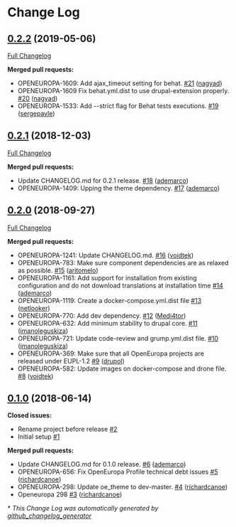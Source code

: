 # Change Log

## [0.2.2](https://github.com/openeuropa/oe_profile/tree/0.2.2) (2019-05-06)
[Full Changelog](https://github.com/openeuropa/oe_profile/compare/0.2.1...0.2.2)

**Merged pull requests:**

- OPENEUROPA-1609: Add ajax\_timeout setting for behat. [\#21](https://github.com/openeuropa/oe_profile/pull/21) ([nagyad](https://github.com/nagyad))
- OPENEUROPA-1609 Fix behat.yml.dist to use drupal-extension properly. [\#20](https://github.com/openeuropa/oe_profile/pull/20) ([nagyad](https://github.com/nagyad))
- OPENEUROPA-1533: Add --strict flag for Behat tests executions. [\#19](https://github.com/openeuropa/oe_profile/pull/19) ([sergepavle](https://github.com/sergepavle))

## [0.2.1](https://github.com/openeuropa/oe_profile/tree/0.2.1) (2018-12-03)
[Full Changelog](https://github.com/openeuropa/oe_profile/compare/0.2.0...0.2.1)

**Merged pull requests:**

- Update CHANGELOG.md for 0.2.1 release. [\#18](https://github.com/openeuropa/oe_profile/pull/18) ([ademarco](https://github.com/ademarco))
- OPENEUROPA-1409: Upping the theme dependency. [\#17](https://github.com/openeuropa/oe_profile/pull/17) ([ademarco](https://github.com/ademarco))

## [0.2.0](https://github.com/openeuropa/oe_profile/tree/0.2.0) (2018-09-27)
[Full Changelog](https://github.com/openeuropa/oe_profile/compare/0.1.0...0.2.0)

**Merged pull requests:**

- OPENEUROPA-1241: Update CHANGELOG.md. [\#16](https://github.com/openeuropa/oe_profile/pull/16) ([voidtek](https://github.com/voidtek))
- OPENEUROPA-783: Make sure component dependencies are as relaxed as possible. [\#15](https://github.com/openeuropa/oe_profile/pull/15) ([aritomelo](https://github.com/aritomelo))
- OPENEUROPA-1161: Add support for installation from existing configuration and do not download translations at installation time [\#14](https://github.com/openeuropa/oe_profile/pull/14) ([ademarco](https://github.com/ademarco))
- OPENEUROPA-1119: Create a docker-compose.yml.dist file [\#13](https://github.com/openeuropa/oe_profile/pull/13) ([netlooker](https://github.com/netlooker))
- OPENEUROPA-770: Add dev dependency. [\#12](https://github.com/openeuropa/oe_profile/pull/12) ([Medi4tor](https://github.com/Medi4tor))
- OPENEUROPA-632: Add minimum stability to drupal core. [\#11](https://github.com/openeuropa/oe_profile/pull/11) ([imanoleguskiza](https://github.com/imanoleguskiza))
- OPENEUROPA-721: Update code-review and grump.yml.dist file. [\#10](https://github.com/openeuropa/oe_profile/pull/10) ([imanoleguskiza](https://github.com/imanoleguskiza))
- OPENEUROPA-369: Make sure that all OpenEuropa projects are released under EUPL-1.2 [\#9](https://github.com/openeuropa/oe_profile/pull/9) ([drupol](https://github.com/drupol))
- OPENEUROPA-582: Update images on docker-compose and drone file. [\#8](https://github.com/openeuropa/oe_profile/pull/8) ([voidtek](https://github.com/voidtek))

## [0.1.0](https://github.com/openeuropa/oe_profile/tree/0.1.0) (2018-06-14)
**Closed issues:**

- Rename project before release [\#2](https://github.com/openeuropa/oe_profile/issues/2)
- Initial setup [\#1](https://github.com/openeuropa/oe_profile/issues/1)

**Merged pull requests:**

- Update CHANGELOG.md for 0.1.0 release. [\#6](https://github.com/openeuropa/oe_profile/pull/6) ([ademarco](https://github.com/ademarco))
- OPENEUROPA-656: Fix OpenEuropa Profile technical debt issues	 [\#5](https://github.com/openeuropa/oe_profile/pull/5) ([richardcanoe](https://github.com/richardcanoe))
- OPENEUROPA-298: Update oe\_theme to dev-master. [\#4](https://github.com/openeuropa/oe_profile/pull/4) ([richardcanoe](https://github.com/richardcanoe))
- Openeuropa 298 [\#3](https://github.com/openeuropa/oe_profile/pull/3) ([richardcanoe](https://github.com/richardcanoe))



\* *This Change Log was automatically generated by [github_changelog_generator](https://github.com/skywinder/Github-Changelog-Generator)*